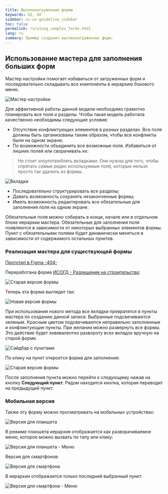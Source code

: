 ```yaml
---
title: Высоконагруженные формы
keywords: UI, UX
sidebar: ui-ux-guideline_sidebar
toc: false
permalink: ru/uiuxg_complex_forms.html
lang: ru
summary: Пример создания высоконагруженных форм.
---
```


## Использование мастера для заполнения больших форм

Мастер настройки помогает избавиться от загруженных форм и последовательно складывать все компоненты в иерархию бокового меню.

![Мастер настройки](/images/pages/guides/ui-ux-guideline/uiuxg_complex_forms/1.png)

Для эффективной работы данной модели необходимо грамотно планировать все поля и разделы. Чтобы такая модель работала качественно необходимы следующие условия:

* Отсутствие конфликтующих элементов в разных разделах. Все поля должны быть организованы таким образом, чтобы все конфликты были на одном экране;
* По возможности объединить все возможные поля. Избавиться от лишних полей или сворачивать их:

> Не стоит злоупотреблять вкладками. Они нужны для того, чтобы спрятать самые редко используемые поля, которые нельзя просто так удалить из формы.

![Вкладки](/images/pages/guides/ui-ux-guideline/uiuxg_complex_forms/2.png)

* Последовательно структурировать все разделы;
* Давать возможность сохранять незаконченные формы;
* Иметь возможность редактировать все обязательные для заполнения поля на одном экране.

Обязательные поля можно собирать в конце, начале или в отдельном блоке иерархии мастера. Обязательные для заполнения поля появляются в зависимости от некоторых выбранных элементов формы. Пункт с обязательными полями будет динамически меняться в зависимости от содержимого остальных пунктов.

### Реализация мастера для существующей формы

[Прототип в Figma -404-](404.md)

Переработана форма [ИСОГД - Разрешение на строительство](http://isogd:2205/forms/Zdanie/ZdanieWebE.aspx?PK=%7Bb5cdd5e8-1173-4208-aa39-ceed4313ee5d%7D):

![Старая версия формы](/images/pages/guides/ui-ux-guideline/uiuxg_complex_forms/3.png)

Теперь эта форма выглядит так:

![Новая версия формы](/images/pages/guides/ui-ux-guideline/uiuxg_complex_forms/3,1.png)

При использования нового метода все вкладки превратятся в пункты мастера по созданию данной записи. Выбранные подсвечиваются зеленым. Красным цветом подсвечиваются неправильно заполненные и конфликтующие пункты. При желании можно развернуть все формы. Это действие будет эквивалентно развороту всех вкладок вручную на старой форме.

![Сайдбар с пунктами](/images/pages/guides/ui-ux-guideline/uiuxg_complex_forms/4.png)

По клику на пункт откроется форма для заполнения:

![Старая версия формы](/images/pages/guides/ui-ux-guideline/uiuxg_complex_forms/5.png)

После заполнения пункта можно перейти к следующему нажав на кнопку **Следующий пункт**. Рядом находится кнопка, которая переводит на предыдущий пункт.

### Мобильная версия

Также эту форму можно просматривать на мобильных устройствах:

![Версия для планшета](/images/pages/guides/ui-ux-guideline/uiuxg_complex_forms/6.png)

В режиме планшета иерархия отображается как разворачиваемое меню, которое можно вызвать по тапу или клику:

![Версия для планшета - Меню](/images/pages/guides/ui-ux-guideline/uiuxg_complex_forms/7.png)

Версия для смартфонов:

![Версия для смартфона](/images/pages/guides/ui-ux-guideline/uiuxg_complex_forms/8.png)

В иерархии отображается только последний выбранный пункт:

![Версия для смартфона - Меню](/images/pages/guides/ui-ux-guideline/uiuxg_complex_forms/9.png)
